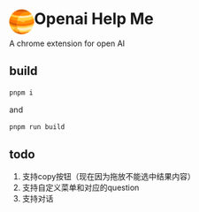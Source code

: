 # <img src="public/icons/icon_48.png" width="45" align="left"> Openai Help Me

A chrome extension for open AI

## build
```sh
pnpm i
```

and

```sh
pnpm run build
```

## todo
1. 支持copy按钮（现在因为拖放不能选中结果内容）
2. 支持自定义菜单和对应的question
3. 支持对话

##
